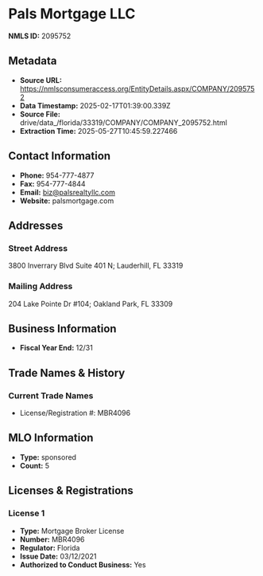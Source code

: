 # Pals Mortgage LLC

**NMLS ID:** 2095752

## Metadata
- **Source URL:** https://nmlsconsumeraccess.org/EntityDetails.aspx/COMPANY/2095752
- **Data Timestamp:** 2025-02-17T01:39:00.339Z
- **Source File:** drive/data_/florida/33319/COMPANY/COMPANY_2095752.html
- **Extraction Time:** 2025-05-27T10:45:59.227466

## Contact Information
- **Phone:** 954-777-4877
- **Fax:** 954-777-4844
- **Email:** biz@palsrealtyllc.com
- **Website:** palsmortgage.com

## Addresses
### Street Address
3800 Inverrary Blvd Suite 401 N; Lauderhill, FL 33319

### Mailing Address
204 Lake Pointe Dr #104; Oakland Park, FL 33309

## Business Information
- **Fiscal Year End:** 12/31

## Trade Names & History
### Current Trade Names
- License/Registration #: MBR4096

## MLO Information
- **Type:** sponsored
- **Count:** 5

## Licenses & Registrations

### License 1
- **Type:** Mortgage Broker License
- **Number:** MBR4096
- **Regulator:** Florida
- **Issue Date:** 03/12/2021
- **Authorized to Conduct Business:** Yes
